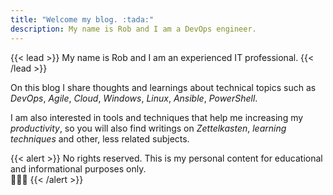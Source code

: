 ```yaml
---
title: "Welcome my blog. :tada:"
description: My name is Rob and I am a DevOps engineer.
---
```

{{< lead >}}
My name is Rob and I am an experienced IT professional.
{{< /lead >}}

On this blog I share thoughts and learnings about technical topics such as _DevOps_, _Agile_, _Cloud_, _Windows_, _Linux_, _Ansible_, _PowerShell_. 

I am also interested in tools and techniques that help me increasing my _productivity_, so you will also find writings on _Zettelkasten_, _learning techniques_ and other, less related subjects.

{{< alert >}}
No rights reserved. This is my personal content for educational and informational purposes only. <br />👨🏻‍💻
{{< /alert >}}

